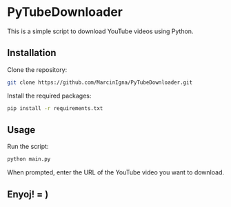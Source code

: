# PyTubeDownloader

This is a simple script to download YouTube videos using Python.

## Installation

Clone the repository:

```bash
git clone https://github.com/MarcinIgna/PyTubeDownloader.git
```

Install the required packages:

```bash
pip install -r requirements.txt
```

## Usage

Run the script:

```bash
python main.py
```

When prompted, enter the URL of the YouTube video you want to download.

## Enyoj! = )
